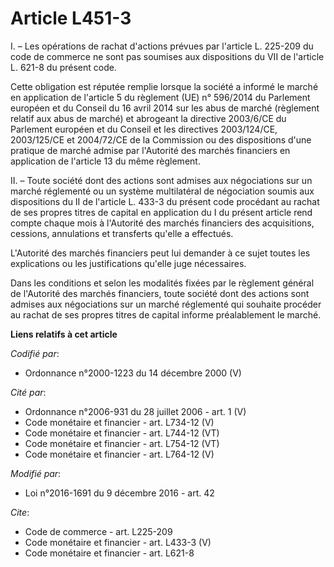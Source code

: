 # Article L451-3

I. – Les opérations de rachat d'actions prévues par l'article L. 225-209 du code de commerce ne sont pas soumises aux
dispositions du VII de l'article L. 621-8 du présent code.

Cette obligation est réputée remplie lorsque la société a informé le marché en application de l'article 5 du règlement (UE)
n° 596/2014 du Parlement européen et du Conseil du 16 avril 2014 sur les abus de marché (règlement relatif aux abus de
marché) et abrogeant la directive 2003/6/CE du Parlement européen et du Conseil et les directives 2003/124/CE, 2003/125/CE et
2004/72/CE de la Commission ou des dispositions d'une pratique de marché admise par l'Autorité des marchés financiers en
application de l'article 13 du même règlement.

II. – Toute société dont des actions sont admises aux négociations sur un marché réglementé ou un système multilatéral de
négociation soumis aux dispositions du II de l'article L. 433-3 du présent code procédant au rachat de ses propres titres de
capital en application du I du présent article rend compte chaque mois à l'Autorité des marchés financiers des acquisitions,
cessions, annulations et transferts qu'elle a effectués.

L'Autorité des marchés financiers peut lui demander à ce sujet toutes les explications ou les justifications qu'elle juge
nécessaires.

Dans les conditions et selon les modalités fixées par le règlement général de l'Autorité des marchés financiers, toute
société dont des actions sont admises aux négociations sur un marché réglementé qui souhaite procéder au rachat de ses
propres titres de capital informe préalablement le marché.

**Liens relatifs à cet article**

_Codifié par_:

  - Ordonnance n°2000-1223 du 14 décembre 2000 (V)

_Cité par_:

  - Ordonnance n°2006-931 du 28 juillet 2006 - art. 1 (V)
  - Code monétaire et financier - art. L734-12 (V)
  - Code monétaire et financier - art. L744-12 (VT)
  - Code monétaire et financier - art. L754-12 (VT)
  - Code monétaire et financier - art. L764-12 (V)

_Modifié par_:

  - Loi n°2016-1691 du 9 décembre 2016 - art. 42

_Cite_:

  - Code de commerce - art. L225-209
  - Code monétaire et financier - art. L433-3 (V)
  - Code monétaire et financier - art. L621-8
